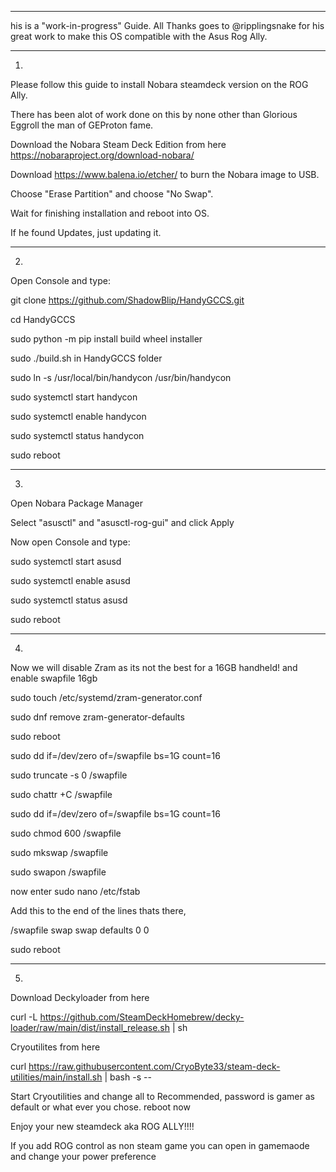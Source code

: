 ________________________________________________________________________________________________________
his is a "work-in-progress" Guide. All Thanks goes to @ripplingsnake for his great work to make this OS compatible with the Asus Rog Ally.
________________________________________________________________________________________________________

1.

Please follow this guide to install Nobara steamdeck version on the ROG Ally.

There has been alot of work done on this by none other than Glorious Eggroll the man of GEProton fame.

Download the Nobara Steam Deck Edition from here https://nobaraproject.org/download-nobara/

Download https://www.balena.io/etcher/ to burn the Nobara image to USB.

Choose "Erase Partition" and choose "No Swap".

Wait for finishing installation and reboot into OS.

If he found Updates, just updating it.

________________________________________________________________________________________________________

2.

Open Console and type:

git clone https://github.com/ShadowBlip/HandyGCCS.git

cd HandyGCCS

sudo python -m pip install build wheel installer

sudo ./build.sh in HandyGCCS folder

sudo ln -s /usr/local/bin/handycon /usr/bin/handycon

sudo systemctl start handycon

sudo systemctl enable handycon

sudo systemctl status handycon

sudo reboot  

________________________________________________________________________________________________________

3.
 
Open Nobara Package Manager

Select "asusctl" and "asusctl-rog-gui" and click Apply

Now open Console and type:

sudo systemctl start asusd

sudo systemctl enable asusd

sudo systemctl status asusd

sudo reboot

________________________________________________________________________________________________________

4.

Now we will disable Zram as its not the best for a 16GB handheld! and enable swapfile 16gb

sudo touch /etc/systemd/zram-generator.conf

sudo dnf remove zram-generator-defaults

sudo reboot 

sudo dd if=/dev/zero of=/swapfile bs=1G count=16

sudo truncate -s 0 /swapfile

sudo chattr +C /swapfile

sudo dd if=/dev/zero of=/swapfile bs=1G count=16

sudo chmod 600 /swapfile

sudo mkswap /swapfile

sudo swapon /swapfile

now enter sudo nano /etc/fstab 

Add this to the end of the lines thats there,

/swapfile swap swap defaults 0 0

sudo reboot

________________________________________________________________________________________________________

5.

Download Deckyloader from here 

curl -L https://github.com/SteamDeckHomebrew/decky-loader/raw/main/dist/install_release.sh | sh

Cryoutilites from here 

curl https://raw.githubusercontent.com/CryoByte33/steam-deck-utilities/main/install.sh | bash -s --

Start Cryoutilities and change all to Recommended, password is gamer as default or what ever you chose. reboot now

Enjoy your new steamdeck aka ROG ALLY!!!!

If you add ROG control as non steam game you can open in gamemaode and change your power preference 










